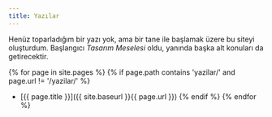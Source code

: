 ```yaml
---
title: Yazılar
---
```


Henüz toparladığım bir yazı yok, ama bir tane ile başlamak üzere bu siteyi
oluşturdum. Başlangıcı _Tasarım Meselesi_ oldu, yanında başka alt konuları da
getirecektir.

{% for page in site.pages %}
  {% if page.path contains 'yazilar/' and page.url != '/yazilar/' %}
  - [{{ page.title }}]({{ site.baseurl }}{{ page.url }})
  {% endif %}
{% endfor %}
